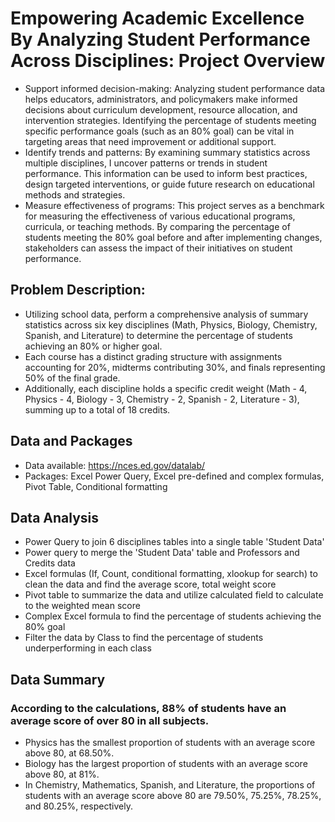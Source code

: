 # Empowering Academic Excellence By Analyzing Student Performance Across Disciplines: Project Overview
* Support informed decision-making: Analyzing student performance data helps educators, administrators, and policymakers make informed decisions about curriculum development, resource allocation, and intervention strategies. Identifying the percentage of students meeting specific performance goals (such as an 80% goal) can be vital in targeting areas that need improvement or additional support.
* Identify trends and patterns: By examining summary statistics across multiple disciplines, I uncover patterns or trends in student performance. This information can be used to inform best practices, design targeted interventions, or guide future research on educational methods and strategies.
* Measure effectiveness of programs: This project serves as a benchmark for measuring the effectiveness of various educational programs, curricula, or teaching methods. By comparing the percentage of students meeting the 80% goal before and after implementing changes, stakeholders can assess the impact of their initiatives on student performance.


## Problem Description:
* Utilizing school data, perform a comprehensive analysis of summary statistics across six key disciplines (Math, Physics, Biology, Chemistry, Spanish, and Literature) to determine the percentage of students achieving an 80% or higher goal. 
* Each course has a distinct grading structure with assignments accounting for 20%, midterms contributing 30%, and finals representing 50% of the final grade. 
* Additionally, each discipline holds a specific credit weight (Math - 4, Physics - 4, Biology - 3, Chemistry - 2, Spanish - 2, Literature - 3), summing up to a total of 18 credits.


## Data and Packages
* Data available: https://nces.ed.gov/datalab/
* Packages: Excel Power Query, Excel pre-defined and complex formulas, Pivot Table, Conditional formatting


## Data Analysis
* Power Query to join 6 disciplines tables into a single table 'Student Data'
* Power query to merge the 'Student Data' table and Professors and Credits data
* Excel formulas (If, Count, conditional formatting, xlookup for search) to clean the data and find the average score, total weight score
* Pivot table to summarize the data and utilize calculated field to calculate to the weighted mean score
* Complex Excel formula to find the percentage of students achieving the 80% goal
* Filter the data by Class to find the percentage of students underperforming in each class

## Data Summary
### According to the calculations, 88% of students have an average score of over 80 in all subjects.

* Physics has the smallest proportion of students with an average score above 80, at 68.50%.
* Biology has the largest proportion of students with an average score above 80, at 81%.
* In Chemistry, Mathematics, Spanish, and Literature, the proportions of students with an average score above 80 are 79.50%, 75.25%, 78.25%, and 80.25%, respectively.





 

